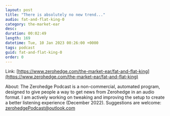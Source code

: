 ```yaml
---
layout: post
title: "There is absolutely no new trend..."
audio: fat-and-flat-king-0
category: the-market-ear
desc: 
duration: 00:02:49
length: 169
datetime: Tue, 10 Jan 2023 00:26:00 +0000
tags: podcast
guid: fat-and-flat-king-0
order: 0
---
```



Link: [https://www.zerohedge.com/the-market-ear/fat-and-flat-king](https://www.zerohedge.com/the-market-ear/fat-and-flat-king)

About: The Zerohedge Podcast is a non-commercial, automated program, designed to give people a way to get news from Zerohedge in an audio format.  I am actively working on tweaking and improving the setup to create a better listening experience (December 2022).  Suggestions are welcome: [zerohedgePodcast@outlook.com](mailto:zerohedgePodcast@outlook.com)